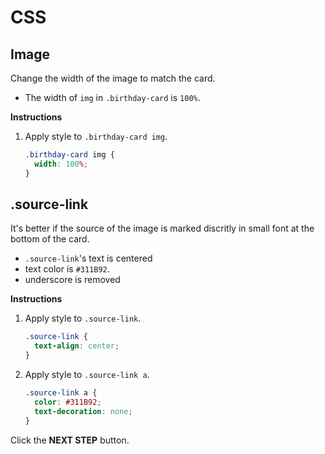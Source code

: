 # CSS
## Image
Change the width of the image to match the card.
* The width of `img` in `.birthday-card` is `100%`.


**Instructions**
1. Apply style to `.birthday-card img`.
    ```css
    .birthday-card img {
      width: 100%;
    }
    ```



## .source-link

It's better if the source of the image is marked discritly in small font at the bottom of the card. 
* `.source-link`'s text is centered
* text color is `#311B92`.
* underscore is removed

**Instructions**
1. Apply style to `.source-link`.
    ```css
    .source-link {
      text-align: center;
    }
    ```
1. Apply style to `.source-link a`.

    ```css
    .source-link a {
      color: #311B92;
      text-decoration: none;
    }
    ```



Click the **NEXT STEP** button.